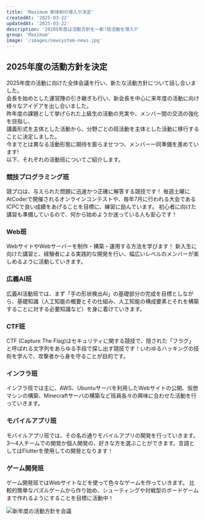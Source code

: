 ```yaml
---
title: 'Maximum 新体制の導入が決定'
createdAt: '2025-03-22'
updatedAt: '2025-03-22'
description: '20205年度は活動方針を一新!班活動を導入⁉'
group: 'Maximum'
image: '/images/newsystem-news.jpg'
---
```


## 2025年度の活動方針を決定

2025年度の活動に向けた全体会議を行い、新たな活動方針について話し合いました。  
会長を始めとした運営陣の引き継ぎも行い、新会長を中心に来年度の活動に向け様々なアイデアを出し合いました。  
昨年度の課題として挙げられた上級生の活動の充実や、メンバー間の交流の強化を目指し、  
講義形式を主体とした活動から、分野ごとの班活動を主体とした活動に移行することに決定しました。  
今までとは異なる活動形態に期待を膨らませつつ、メンバー一同準備を進めています!  
以下、それぞれの活動班についてご紹介します。

### 競技プログラミング班
競プロは、与えられた問題に迅速かつ正確に解答する競技です！
毎週土曜にAtCoderで開催されるオンラインコンテストや、毎年7月に行われる大会であるICPCで良い成績をあげることを目標に、練習に励んでいます。
初心者に向けた講習も準備しているので、何から始めようか迷っている人も安心です！

### Web班
WebサイトやWebサーバーを制作・構築・運用する方法を学びます！
新入生に向けた講習と、経験者による実践的な開発を行い、幅広いレベルのメンバーが楽しめるように活動していきます。

### 広義AI班
広義AI活動班では、まず「手の形状検出AI」の基礎部分の完成を目標としながら、基礎知識（人工知能の概要とその仕組み、人工知能の構成要素とそれを構築することに対する必要知識など）を身に着けていきます。

### CTF班
CTF (Capture The Flag)はセキュリティに関する競技で、隠された「フラグ」と呼ばれる文字列をあらゆる手段で探し出す競技です！いわゆるハッキングの技術を学んで、攻撃者から身を守ることが目的です。

### インフラ班
インフラ班では主に、AWS、Ubuntuサーバを利用したWebサイトの公開、仮想マシンの構築、Minecraftサーバの構築など班員各々の興味に合わせた活動を行っていきます。

### モバイルアプリ班
モバイルアプリ班では、その名の通りモバイルアプリの開発を行っていきます。
3〜4人チームでの開発か個人開発の、好きな方を選ぶことができます。言語としてはFlutterを使用しての開発となります！

### ゲーム開発班
ゲーム開発班ではWebサイトなどを使って色々なゲームを作っていきます。
比較的簡単なパズルゲームから作り始め、シューティングや対戦型のボードゲームまで作れるようにすることを目標に活動中！

![新年度の活動方針を会議](/images/newsystem-news.jpg)